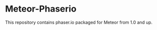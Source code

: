 Meteor-Phaserio
==========

This repository contains phaser.io packaged for Meteor from 1.0 and up.
